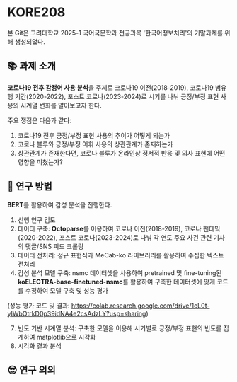 # KORE208

본 Git은 고려대학교 2025-1 국어국문학과 전공과목 '한국어정보처리'의 기말과제를 위해 생성되었다.


## 📚 과제 소개

**코로나19 전후 감정어 사용 분석**을 주제로 코로나19 이전(2018-2019), 코로나19 범유행 기간(2020-2022), 포스트 코로나(2023-2024)로 시기를 나눠 긍정/부정 표현 사용의 시계열 변화를 알아보고자 한다.


주요 쟁점은 다음과 같다:
1. 코로나19 전후 긍정/부정 표현 사용의 추이가 어떻게 되는가
2. 코로나 블루와 긍정/부정 어휘 사용의 상관관계가 존재하는가
3. 상관관계가 존재한다면, 코로나 블루가 온라인상 정서적 반응 및 의사 표현에 어떤 영향을 미쳤는가?


## 🧐 연구 방법

**BERT**를 활용하여 감성 분석을 진행한다.


1. 선행 연구 검토
2. 데이터 구축: **Octoparse**를 이용하여 코로나 이전(2018-2019), 코로나 팬데믹(2020-2022), 포스트 코로나(2023-2024)로 나눠 각 연도 주요 사건 관련 기사의 댓글/SNS 피드 크롤링
3. 데이터 전처리: 정규 표현식과 MeCab-ko 라이브러리를 활용하여 수집한 텍스트 전처리
4. 감성 분석 모델 구축: nsmc 데이터셋을 사용하여 pretrained 및 fine-tuning된 **koELECTRA-base-finetuned-nsmc**를 활용하여 구축한 데이터셋에 맞게 코드를 수정하여 모델 구축 및 성능 평가


(성능 평가 코드 및 결과: https://colab.research.google.com/drive/1cL0t-yIWbOtrkD0p39idNA4e2csAdzLY?usp=sharing)

7. 빈도 기반 시계열 분석: 구축한 모델을 이용해 시기별로 긍정/부정 표현의 빈도를 집계하여 matplotlib으로 시각화
8. 시각화 결과 분석


## 😎 연구 의의
